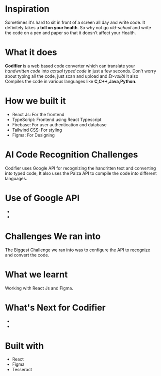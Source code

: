

# Inspiration
Sometimes it's hard to sit in front of a screen all day and write code. It definitely takes a **toll on your health**. So why not go *old-school* and write the code on a pen and paper so that it doesn't affect your Health.


# What it does
**Codifier** is a web based code converter which can translate your *handwritten code* into *actual typed code* in just a few seconds. Don't worry about typing all the code, just scan and upload and *Et-voilà!* It also Compiles the code in various languages like **C,C++,Java,Python**.


#  How we built it
* React Js: For the frontend
* TypeScript: Frontend using React Typescript
* Firebase: For user authentication and database
* Tailwind CSS: For styling
* Figma: For Designing


# AI Code Recognition Challenges
Codifier uses Google API for recognizing the handritten text and converting into typed code, It also uses the Paiza API to compile the code into different languages.


# Use of Google API
* 
* 

# Challenges We ran into
The Biggest Challenge we ran into was to configure the API to recognize and convert the code.


# What we learnt
Working with React Js and Figma.


# What's Next for Codifier
* 
* 

# Built with
* React
* Figma
* Tesseract
